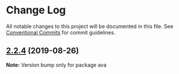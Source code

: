 # Change Log

All notable changes to this project will be documented in this file.
See [Conventional Commits](https://conventionalcommits.org) for commit guidelines.

## [2.2.4](https://gitlab.com/codsen/codsen/compare/ava@2.2.3...ava@2.2.4) (2019-08-26)

**Note:** Version bump only for package ava
